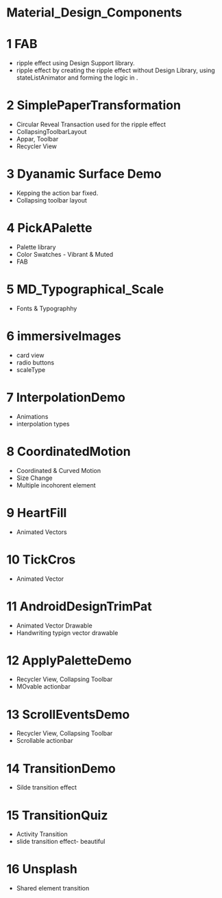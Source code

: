# Material_Design_Components

# 1 FAB
- ripple effect using Design Support library.
- ripple effect by creating the ripple effect without Design Library, using stateListAnimator and forming the logic in <selector>.

# 2 SimplePaperTransformation
- Circular Reveal Transaction used for the ripple effect
- CollapsingToolbarLayout
- Appar, Toolbar
- Recycler View

# 3 Dyanamic Surface Demo
- Kepping the action bar fixed.
- Collapsing toolbar layout

# 4 PickAPalette
- Palette library
- Color Swatches - Vibrant & Muted
- FAB

# 5 MD_Typographical_Scale
- Fonts & Typographhy

# 6 immersiveImages
- card view
- radio buttons
- scaleType

# 7 InterpolationDemo
- Animations
- interpolation types

# 8 CoordinatedMotion
- Coordinated & Curved Motion
- Size Change
- Multiple incohorent element

# 9 HeartFill
- Animated Vectors

# 10 TickCros
- Animated Vector

# 11 AndroidDesignTrimPat
- Animated Vector Drawable
- Handwriting typign vector drawable

# 12 ApplyPaletteDemo
- Recycler View, Collapsing Toolbar
- MOvable actionbar

# 13 ScrollEventsDemo
- Recycler View, Collapsing Toolbar
- Scrollable actionbar

# 14 TransitionDemo
- Silde transition effect

# 15 TransitionQuiz
- Activity Transition
- slide transition effect- beautiful

# 16 Unsplash
- Shared element transition


